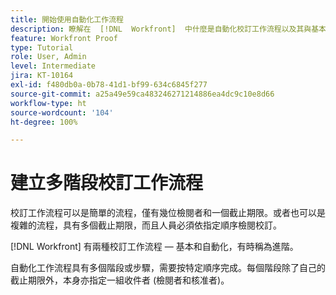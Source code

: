 ```yaml
---
title: 開始使用自動化工作流程
description: 瞭解在  [!DNL  Workfront]  中什麼是自動化校訂工作流程以及其與基本工作流程有何不同。
feature: Workfront Proof
type: Tutorial
role: User, Admin
level: Intermediate
jira: KT-10164
exl-id: f480db0a-0b78-41d1-bf99-634c6845f277
source-git-commit: a25a49e59ca483246271214886ea4dc9c10e8d66
workflow-type: ht
source-wordcount: '104'
ht-degree: 100%

---
```


# 建立多階段校訂工作流程

校訂工作流程可以是簡單的流程，僅有幾位檢閱者和一個截止期限。或者也可以是複雜的流程，具有多個截止期限，而且人員必須依指定順序檢閱校訂。

[!DNL Workfront] 有兩種校訂工作流程 — 基本和自動化，有時稱為進階。

自動化工作流程具有多個階段或步驟，需要按特定順序完成。每個階段除了自己的截止期限外，本身亦指定一組收件者 (檢閱者和核准者)。

<!--
Note by Chuck Middleton, 6-28-22:
This tutorial is an incomplete dulplicate. It should have a video included. Video with MPC ID 335130 does an excellent job of explaining automated workflows, but it was in the Workfront Proof > Administration and setup section of the TOC. I moved it, along with related workflow tutorials, into the Workfront Proof > Proof workflows section. I also removed this tutorial from the TOC.
-->
